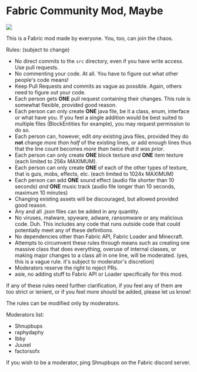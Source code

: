 # Fabric Community Mod, Maybe

<img src="https://i.imgur.com/WtGipgm.png" />

This is a Fabric mod made by everyone. You, too, can join the chaos.

Rules: (subject to change)
- No direct commits to the `src` directory, even if you have write access. Use pull requests.
- No commenting your code. At all. You have to figure out what other people's code means!
- Keep Pull Requests and commits as vague as possible. Again, others need to figure out your code.
- Each person gets **ONE** pull request containing their changes. This rule is somewhat flexible, provided good reason.
- Each person can only create **ONE** java file, be it a class, enum, interface or what have you. If you feel a single addition would be best suited to multiple files (BlockEntities for example), you may request permission to do so.
- Each person can, however, edit *any* existing java files, provided they do **not** change *more than half* of the existing lines, or add enough lines thus that the line count becomes *more than twice that it was prior*.
- Each person can only create **ONE** block texture *and* **ONE** item texture (each limited to 256x MAXIMUM).
- Each person can only create **ONE** of each of the other types of texture, that is guis, mobs, effects, etc. (each limited to 1024x MAXIMUM)
- Each person can add **ONE** sound effect (audio file shorter than 10 seconds) *and* **ONE** music track (audio file longer than 10 seconds, maximum 10 minutes)
- Changing existing assets will be discouraged, but allowed provided good reason.
- Any and all .json files can be added in any quantity.
- No viruses, malware, spyware, adware, ransomware or any malicious code. Duh. This includes any code that runs outside code that could potentially meet any of these definitions. 
- No dependencies other than Fabric API, Fabric Loader and Minecraft.
- Attempts to circumvent these rules through means such as creating one massive class that does everything, overuse of internal classes, or making major changes to a class all in one line, will be moderated. (yes, this is a vague rule. it's subject to moderator's discretion)
- Moderators reserve the right to reject PRs.
- asie, no adding stuff to Fabric API or Loader specifically for this mod.

If any of these rules need further clarification, if you feel any of them are too strict or lenient, or if you feel more should be added, please let us know!

The rules can be modified only by moderators.

Moderators list:
- Shnupbups
- raphydaphy
- Ibby
- Juuxel
- factorsofx

If you wish to be a moderator, ping Shnupbups on the Fabric discord server.

